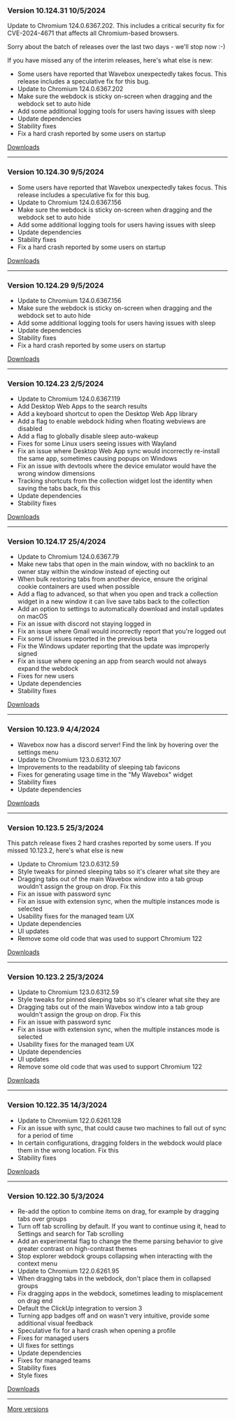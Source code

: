 <h3>Version 10.124.31 <span class="date">10/5/2024</span></h3>
<p>
  Update to Chromium 124.0.6367.202. This includes a critical security fix
  for CVE-2024-4671 that affects all Chromium-based browsers.
</p>
<p>
  Sorry about the batch of releases over the last two days - we'll stop now :-)
</p>
<p>
  If you have missed any of the interim releases, here's what else is new:
</p>
<ul>
  <li>
    Some users have reported that Wavebox unexpectedly takes focus.
    This release includes a speculative fix for this bug.
  </li>
  <li>Update to Chromium 124.0.6367.202</li>
  <li>Make sure the webdock is sticky on-screen when dragging and the webdock set to auto hide</li>
  <li>Add some additional logging tools for users having issues with sleep</li>
  <li>Update dependencies</li>
  <li>Stability fixes</li>
  <li>Fix a hard crash reported by some users on startup</li>
</ul>


[Downloads](https://wavebox.io/download/release/10.124.31.2)

---

<h3>Version 10.124.30 <span class="date">9/5/2024</span></h3>

<ul>
  <li>
    Some users have reported that Wavebox unexpectedly takes focus.
    This release includes a speculative fix for this bug.
  </li>
  <li>Update to Chromium 124.0.6367.156</li>
  <li>Make sure the webdock is sticky on-screen when dragging and the webdock set to auto hide</li>
  <li>Add some additional logging tools for users having issues with sleep</li>
  <li>Update dependencies</li>
  <li>Stability fixes</li>
  <li>Fix a hard crash reported by some users on startup</li>
</ul>

[Downloads](https://wavebox.io/download/release/10.124.30.2)

---

<h3>Version 10.124.29 <span class="date">9/5/2024</span></h3>
<ul>
  <li>Update to Chromium 124.0.6367.156</li>
  <li>Make sure the webdock is sticky on-screen when dragging and the webdock set to auto hide</li>
  <li>Add some additional logging tools for users having issues with sleep</li>
  <li>Update dependencies</li>
  <li>Stability fixes</li>
  <li>Fix a hard crash reported by some users on startup</li>
</ul>

[Downloads](https://wavebox.io/download/release/10.124.29.2)

---

<h3>Version 10.124.23 <span class="date">2/5/2024</span></h3>
<ul>
  <li>Update to Chromium 124.0.6367.119</li>
  <li>Add Desktop Web Apps to the search results</li>
  <li>Add a keyboard shortcut to open the Desktop Web App library</li>
  <li>Add a flag to enable webdock hiding when floating webviews are disabled</li>
  <li>Add a flag to globally disable sleep auto-wakeup</li>
  <li>Fixes for some Linux users seeing issues with Wayland</li>
  <li>Fix an issue where Desktop Web App sync would incorrectly re-install the same app, sometimes causing popups on Windows</li>
  <li>Fix an issue with devtools where the device emulator would have the wrong window dimensions</li>
  <li>Tracking shortcuts from the collection widget lost the identity when saving the tabs back, fix this</li>
  <li>Update dependencies</li>
  <li>Stability fixes</li>
</ul>

[Downloads](https://wavebox.io/download/release/10.124.23.2)

---

<h3>Version 10.124.17 <span class="date">25/4/2024</span></h3>
<ul>
  <li>Update to Chromium 124.0.6367.79</li>
  <li>Make new tabs that open in the main window, with no backlink to an owner stay within the window instead of ejecting out</li>
  <li>When bulk restoring tabs from another device, ensure the original cookie containers are used when possible</li>
  <li>Add a flag to advanced, so that when you open and track a collection widget in a new window it can live save tabs back to the collection</li>
  <li>Add an option to settings to automatically download and install updates on macOS</li>
  <li>Fix an issue with discord not staying logged in</li>
  <li>Fix an issue where Gmail would incorrectly report that you're logged out</li>
  <li>Fix some UI issues reported in the previous beta</li>
  <li>Fix the Windows updater reporting that the update was improperly signed</li>
  <li>Fix an issue where opening an app from search would not always expand the webdock</li>
  <li>Fixes for new users</li>
  <li>Update dependencies</li>
  <li>Stability fixes</li>
</ul>


[Downloads](https://wavebox.io/download/release/10.124.17.2)

---

<h3>Version 10.123.9 <span class="date">4/4/2024</span></h3>
<ul>
  <li>Wavebox now has a discord server! Find the link by hovering over the settings menu</li>
  <li>Update to Chromium 123.0.6312.107</li>
  <li>Improvements to the readability of sleeping tab favicons</li>
  <li>Fixes for generating usage time in the "My Wavebox" widget</li>
  <li>Stability fixes</li>
  <li>Update dependencies</li>
</ul>


[Downloads](https://wavebox.io/download/release/10.123.9.2)

---

<h3>Version 10.123.5 <span class="date">25/3/2024</span></h3>
<p>
  This patch release fixes 2 hard crashes reported by some users. If you missed 10.123.2,
  here's what else is new
</p>
<ul>
  <li>Update to Chromium 123.0.6312.59</li>
  <li>Style tweaks for pinned sleeping tabs so it's clearer what site they are</li>
  <li>Dragging tabs out of the main Wavebox window into a tab group wouldn't assign the group on drop. Fix this</li>
  <li>Fix an issue with password sync</li>
  <li>Fix an issue with extension sync, when the multiple instances mode is selected</li>
  <li>Usability fixes for the managed team UX</li>
  <li>Update dependencies</li>
  <li>UI updates</li>
  <li>Remove some old code that was used to support Chromium 122</li>
</ul>

[Downloads](https://wavebox.io/download/release/10.123.5.2)

---

<h3>Version 10.123.2 <span class="date">25/3/2024</span></h3>

<ul>
  <li>Update to Chromium 123.0.6312.59</li>
  <li>Style tweaks for pinned sleeping tabs so it's clearer what site they are</li>
  <li>Dragging tabs out of the main Wavebox window into a tab group wouldn't assign the group on drop. Fix this</li>
  <li>Fix an issue with password sync</li>
  <li>Fix an issue with extension sync, when the multiple instances mode is selected</li>
  <li>Usability fixes for the managed team UX</li>
  <li>Update dependencies</li>
  <li>UI updates</li>
  <li>Remove some old code that was used to support Chromium 122</li>
</ul>

[Downloads](https://wavebox.io/download/release/10.123.2.2)

---

<h3>Version 10.122.35 <span class="date">14/3/2024</span></h3>
<ul>
  <li>Update to Chromium 122.0.6261.128</li>
  <li>Fix an issue with sync, that could cause two machines to fall out of sync for a period of time</li>
  <li>In certain configurations, dragging folders in the webdock would place them in the wrong location. Fix this</li>
  <li>Stability fixes</li>
</ul>

[Downloads](https://wavebox.io/download/release/10.122.35.2)

---

<h3>Version 10.122.30 <span class="date">5/3/2024</span></h3>

<ul>
  <li>Re-add the option to combine items on drag, for example by dragging tabs over groups</li>
  <li>Turn off tab scrolling by default. If you want to continue using it, head to Settings and search for Tab scrolling</li>
  <li>Add an experimental flag to change the theme parsing behavior to give greater contrast on high-contrast themes</li>
  <li>Stop explorer webdock groups collapsing when interacting with the context menu</li>
  <li>Update to Chromium 122.0.6261.95</li>
  <li>When dragging tabs in the webdock, don't place them in collapsed groups</li>
  <li>Fix dragging apps in the webdock, sometimes leading to misplacement on drag end</li>
  <li>Default the ClickUp integration to version 3</li>
  <li>Turning app badges off and on wasn't very intuitive, provide some additional visual feedback</li>
  <li>Speculative fix for a hard crash when opening a profile</li>
  <li>Fixes for managed users</li>
  <li>UI fixes for settings</li>
  <li>Update dependencies</li>
  <li>Fixes for managed teams</li>
  <li>Stability fixes</li>
  <li>Style fixes</li>
</ul>


[Downloads](https://wavebox.io/download/release/10.122.30.2)

---
[More versions](https://wavebox.io/changelog/stable/)